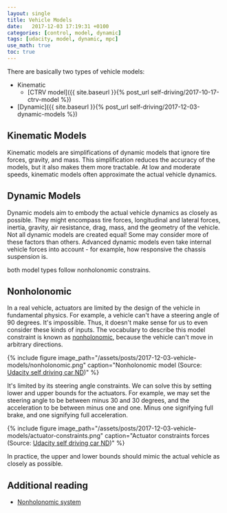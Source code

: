 ```yaml
---
layout: single
title: Vehicle Models
date:   2017-12-03 17:19:31 +0100
categories: [control, model, dynamic]
tags: [udacity, model, dynamic, mpc]
use_math: true
toc: true
---
```



There are basically two types of vehicle models:

- Kinematic
  - [CTRV model]({{ site.baseurl }}{% post_url self-driving/2017-10-17-ctrv-model %})
- [Dynamic]({{ site.baseurl }}{% post_url self-driving/2017-12-03-dynamic-models %})

## Kinematic Models

Kinematic models are simplifications of dynamic models that ignore tire forces, gravity, and mass.
This simplification reduces the accuracy of the models, but it also makes them more tractable.
At low and moderate speeds, kinematic models often approximate the actual vehicle dynamics.


## Dynamic Models

Dynamic models aim to embody the actual vehicle dynamics as closely as possible.
They might encompass tire forces, longitudinal and lateral forces, inertia, gravity, air resistance, drag, mass, and the geometry of the vehicle.
Not all dynamic models are created equal! Some may consider more of these factors than others.
Advanced dynamic models even take internal vehicle forces into account - for example, how responsive the chassis suspension is.


both model types follow nonholonomic constrains.

## Nonholonomic

In a real vehicle, actuators are limited by the design of the vehicle in fundamental physics.
For example, a vehicle can't have a steering angle of 90 degrees. It's impossible.
Thus, it doesn't make sense for us to even consider these kinds of inputs.
The vocabulary to describe this model constraint is known as [nonholonomic](https://en.wikipedia.org/wiki/Nonholonomic_system), because the vehicle can't move in arbitrary directions.

{% include figure image_path="/assets/posts/2017-12-03-vehicle-models/nonholonomic.png" caption="Nonholonomic model (Source: [Udacity self driving car ND](https://classroom.udacity.com/nanodegrees/nd013/parts/40f38239-66b6-46ec-ae68-03afd8a601c8/modules/f1820894-8322-4bb3-81aa-b26b3c6dcbaf/lessons/af4fcd4f-eb1f-43d8-82b3-17bb1e71695f/concepts/e0c4c6fd-18e6-45b4-bdb8-867909908119))" %}


It's limited by its steering angle constraints. We can solve this by setting lower and upper bounds for the actuators.
For example, we may set the steering angle to be between minus 30 and 30 degrees, and the acceleration to be between minus one and one.
Minus one signifying full brake, and one signifying full acceleration.

{% include figure image_path="/assets/posts/2017-12-03-vehicle-models/actuator-constraints.png" caption="Actuator constraints forces (Source: [Udacity self driving car ND](https://classroom.udacity.com/nanodegrees/nd013/parts/40f38239-66b6-46ec-ae68-03afd8a601c8/modules/f1820894-8322-4bb3-81aa-b26b3c6dcbaf/lessons/af4fcd4f-eb1f-43d8-82b3-17bb1e71695f/concepts/e0c4c6fd-18e6-45b4-bdb8-867909908119))" %}


In practice, the upper and lower bounds should mimic the actual vehicle as closely as possible.

## Additional reading

- [Nonholonomic system](https://en.wikipedia.org/wiki/Nonholonomic_system)
